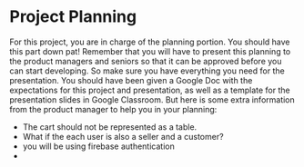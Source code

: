 # Project Planning

For this project, you are in charge of the planning portion. You should have this part down pat! Remember that you will have to present this planning to the product managers and seniors so that it can be approved before you can start developing. So make sure you have everything you need for the presentation. You should have been given a Google Doc with the expectations for this project and presentation, as well as a template for the presentation slides in Google Classroom. But here is some extra information from the product manager to help you in your planning:

- The cart should not be represented as a table. 
- What if the each user is also a seller and a customer?
- you will be using firebase authentication
- 
